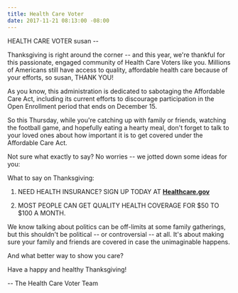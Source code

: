 ```yaml
---
title: Health Care Voter
date: 2017-11-21 08:13:00 -08:00
---
```


HEALTH CARE VOTER
susan --

Thanksgiving is right around the corner -- and this year, we're thankful for this passionate, engaged community of Health Care Voters like you. Millions of Americans still have access to quality, affordable health care because of your efforts, so susan, THANK YOU!

As you know, this administration is dedicated to sabotaging the Affordable Care Act, including its current efforts to discourage participation in the Open Enrollment period that ends on December 15.

So this Thursday, while you're catching up with family or friends, watching the football game, and hopefully eating a hearty meal, don't forget to talk to your loved ones about how important it is to get covered under the Affordable Care Act.

Not sure what exactly to say? No worries -- we jotted down some ideas for you:

What to say on Thanksgiving:

1.  NEED HEALTH INSURANCE?  SIGN UP TODAY AT [**Healthcare.gov**](https://www.healthcare.gov/)

2.  MOST PEOPLE CAN GET QUALITY HEALTH COVERAGE FOR $50 TO $100 A MONTH.





We know talking about politics can be off-limits at some family gatherings, but this shouldn't be political -- or controversial -- at all. It's about making sure your family and friends are covered in case the unimaginable happens.

And what better way to show you care?

Have a happy and healthy Thanksgiving!

-- The Health Care Voter Team